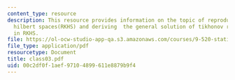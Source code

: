 ```yaml
---
content_type: resource
description: This resource provides information on the topic of reproducing kernel
  hilbert spaces(RKHS) and deriving  the general solution of tikhonov regularization
  in RKHS.
file: https://ol-ocw-studio-app-qa.s3.amazonaws.com/courses/9-520-statistical-learning-theory-and-applications-spring-2006/00c2df0f1aef97104899611e8879b9f4_class03.pdf
file_type: application/pdf
resourcetype: Document
title: class03.pdf
uid: 00c2df0f-1aef-9710-4899-611e8879b9f4
---
```

